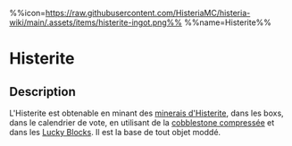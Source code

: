%%icon=https://raw.githubusercontent.com/HisteriaMC/histeria-wiki/main/.assets/items/histerite-ingot.png%%
%%name=Histerite%%

# Histerite

## Description
L'Histerite est obtenable en minant des [minerais d'Histerite](https://histeria.fr/wiki/blocs/histerite-ore), dans les boxs, dans le calendrier de vote, en utilisant de la [cobblestone compressée](https://histeria.fr/wiki/objets/compressed-cobblestone) et dans les [Lucky Blocks](https://histeria.fr/wiki/blocs/lucky-block).
Il est la base de tout objet moddé.